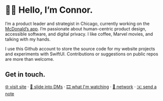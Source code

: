 # 👋🏻 Hello, I’m Connor.

I’m a product leader and strategist in Chicago, currently working on the [McDonald’s app](https://apps.apple.com/us/app/mcdonalds/id922103212). I’m passionate about human-centric product design, accessible software, and digital privacy. I like coffee, Marvel movies, and talking with my hands.

I use this Github account to store the source code for my website projects and experiments with SwiftUI. Contributions or suggestions on public repos are more than welcome.

## Get in touch.

[🌐 visit site](https://cnnr.land) · 
[📣 slide into DMs](https://www.twitter.com/conmas/) · 
[🎞 what I'm watching](https://letterboxd.com/conmas/) · 
[💼 network](https://www.linkedin.com/in/cnnrmsn/) · 
[✉️ send a note](mailto:connormason@icloud.com)
